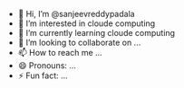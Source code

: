 - 👋 Hi, I’m @sanjeevreddypadala
- 👀 I’m interested in cloude computing
- 🌱 I’m currently learning cloude computing
- 💞️ I’m looking to collaborate on ...
- 📫 How to reach me ...
- 😄 Pronouns: ...
- ⚡ Fun fact: ...

<!---
sanjeevreddypadala/sanjeevreddypadala is a ✨ special ✨ repository because its `README.md` (this file) appears on your GitHub profile.
You can click the Preview link to take a look at your changes.
--->
